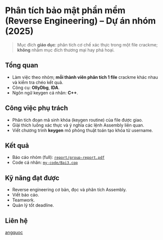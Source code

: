 # Phân tích bảo mật phần mềm (Reverse Engineering) – Dự án nhóm (2025)

> Mục đích **giáo dục**: phân tích cơ chế xác thực trong một file crackme; **không** nhằm mục đích thương mại hay phá hoại.

## Tổng quan
- Làm việc theo nhóm; **mỗi thành viên phân tích 1 file** crackme khác nhau và kiểm tra chéo kết quả.
- Công cụ: **OllyDbg**, **IDA**.
- Ngôn ngữ keygen cá nhân: **C++**.

## Công việc phụ trách
- Phân tích đoạn mã sinh khóa (keygen routine) của file được giao.
- Giải thích luồng xác thực và ý nghĩa các lệnh Assembly liên quan.
- Viết chương trình **keygen** mô phỏng thuật toán tạo khóa từ username.

## Kết quả
- Báo cáo nhóm (full): [`report/group-report.pdf`](report/group-report.pdf)
- Code cá nhân: [`my-code/Bai3.cpp`](my-code/Bai3.cpp)

## Kỹ năng đạt được
- Reverse engineering cơ bản, đọc và phân tích Assembly.  
- Viết báo cáo.
- Teamwork.
- Quản lý tốt deadline.  

## Liên hệ
[angquoc](https://github.com/angquoc)
